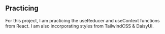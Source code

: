 ## Practicing

For this project, I am practicing the useReducer and useContext functions from React. I am also incorporating styles from TailwindCSS & DaisyUI.
